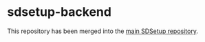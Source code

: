 # sdsetup-backend

This repository has been merged into the [main SDSetup repository](https://github.com/noahc3/SDSetup).
